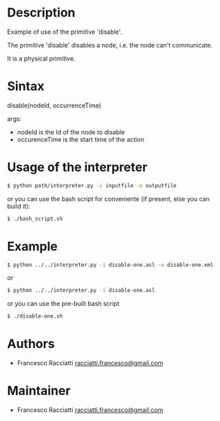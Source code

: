 Description
============
Example of use of the primitive 'disable'.

The primitive 'disable' disables a node, i.e. the node can't communicate.

It is a physical primitive.


Sintax
======
disable(nodeId, occurrenceTime)

args:
 + nodeId is the Id of the node to disable
 + occurenceTime is the start time of the action


Usage of the interpreter
========================
``` sh
$ python path/interpreter.py -i inputfile -o outputfile
```

or you can use the bash script for conveniente (if present, else you can build it):

``` sh
$ ./bash_script.sh
```

Example
=======
``` sh
$ python ../../interpreter.py -i disable-one.asl -o disable-one.xml
```

or

``` sh
$ python ../../interpreter.py -i disable-one.asl
```

or you can use the pre-built bash script

``` sh
$ ./disable-one.sh
```


Authors
=======
+ Francesco Racciatti  	<racciatti.francesco@gmail.com>


Maintainer
==========
+ Francesco Racciatti	<racciatti.francesco@gmail.com>
